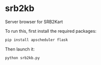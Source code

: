# srb2kb
Server browser for SRB2Kart

To run this, first install the required packages:
```Python
pip install apscheduler flask
```
Then launch it:
```Python
python srb2kb.py
```